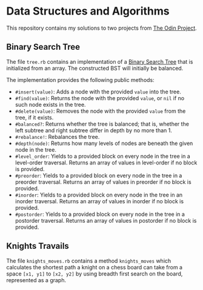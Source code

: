 # Data Structures and Algorithms

This repository contains my solutions to two projects from [The Odin Project](https://www.theodinproject.com).

## Binary Search Tree

The file `tree.rb` contains an implementation of a [Binary Search Tree](https://en.wikipedia.org/wiki/Binary_search_tree) that is initialized from an array. The constructed BST will initially be balanced.

The implementation provides the following public methods:

- `#insert(value)`: Adds a node with the provided `value` into the tree.
- `#find(value)`: Returns the node with the provided `value`, or `nil` if no such node exists in the tree.
- `#delete(value)`: Removes the node with the provided `value` from the tree, if it exists.
- `#balanced?`: Returns whether the tree is balanced; that is, whether the left subtree and right subtree differ in depth by no more than 1.
- `#rebalance!`: Rebalances the tree. 
- `#depth(node)`: Returns how many levels of nodes are beneath the given node in the tree.
- `#level_order`: Yields to a provided block on every node in the tree in  a level-order traversal. Returns an array of values in level-order if no block is provided.
- `#preorder`: Yields to a provided block on every node in the tree in a preorder traversal. Returns an array of values in preorder if no block is provided.
- `#inorder`: Yields to a provided block on every node in the tree in an inorder traversal. Returns an array of values in inorder if no block is provided.
- `#postorder`: Yields to a provided block on every node in the tree in a postorder traversal. Returns an array of values in postorder if no block is provided.

## Knights Travails

The file `knights_moves.rb` contains a method `knights_moves` which calculates
the shortest path a knight on a chess board can take from a space `[x1, y1]` to `[x2, y2]` by using breadth first search on the board, represented as a graph.